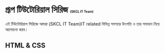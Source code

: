 # গ্রূপ টিউটোরিয়াল সিরিজ <small style="font-size:10px">(SKCL IT Team)</small>

এই টিউটোরিয়াল সিরিজে আমরা (SKCL IT Team)IT related বিভিন্ন সমস্যার উৎপত্তি ও তার সমাধান নিয়ে আলোচনা করব।

## HTML & CSS
